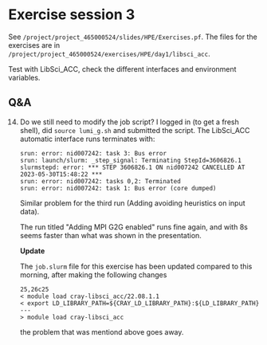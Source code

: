 # Exercise session 3

See `/project/project_465000524/slides/HPE/Exercises.pf`.
The files for the exercises are in
`/project/project_465000524/exercises/HPE/day1/libsci_acc`.

Test with LibSci_ACC, check the different interfaces and environment variables.

## Q&A

14. Do we still need to modify the job script? I logged in (to get a fresh shell), did `source lumi_g.sh` and submitted the script. 
The LibSci_ACC automatic interface runs terminates with:
    ```
    srun: error: nid007242: task 3: Bus error
    srun: launch/slurm: _step_signal: Terminating StepId=3606826.1
    slurmstepd: error: *** STEP 3606826.1 ON nid007242 CANCELLED AT 2023-05-30T15:48:22 ***
    srun: error: nid007242: tasks 0,2: Terminated
    srun: error: nid007242: task 1: Bus error (core dumped)
    ```
    Similar problem for the third run (Adding avoiding heuristics on input data).

    The run titled "Adding MPI G2G enabled" runs fine again, and with 8s seems faster than what was shown in the presentation.

    **Update**
    
    The `job.slurm` file for this exercise has been updated compared to this morning, after making the following changes
    ```
    25,26c25
    < module load cray-libsci_acc/22.08.1.1
    < export LD_LIBRARY_PATH=${CRAY_LD_LIBRARY_PATH}:${LD_LIBRARY_PATH}
    ---
    > module load cray-libsci_acc
    ```
    the problem that was mentiond above goes away.


